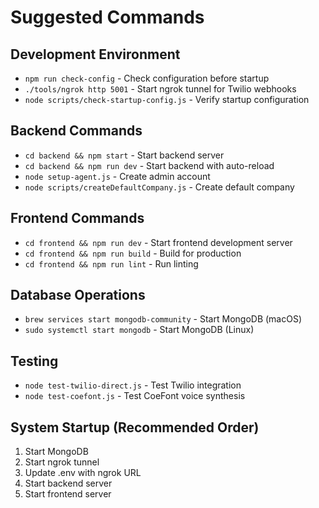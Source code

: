 # Suggested Commands

## Development Environment
- `npm run check-config` - Check configuration before startup
- `./tools/ngrok http 5001` - Start ngrok tunnel for Twilio webhooks
- `node scripts/check-startup-config.js` - Verify startup configuration

## Backend Commands
- `cd backend && npm start` - Start backend server
- `cd backend && npm run dev` - Start backend with auto-reload
- `node setup-agent.js` - Create admin account
- `node scripts/createDefaultCompany.js` - Create default company

## Frontend Commands
- `cd frontend && npm run dev` - Start frontend development server
- `cd frontend && npm run build` - Build for production
- `cd frontend && npm run lint` - Run linting

## Database Operations
- `brew services start mongodb-community` - Start MongoDB (macOS)
- `sudo systemctl start mongodb` - Start MongoDB (Linux)

## Testing
- `node test-twilio-direct.js` - Test Twilio integration
- `node test-coefont.js` - Test CoeFont voice synthesis

## System Startup (Recommended Order)
1. Start MongoDB
2. Start ngrok tunnel
3. Update .env with ngrok URL
4. Start backend server
5. Start frontend server